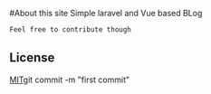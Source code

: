 #About this site
Simple laravel and Vue based BLog

```bash
Feel free to contribute though
```

## License
[MIT](https://choosealicense.com/licenses/mit/)git commit -m "first commit"